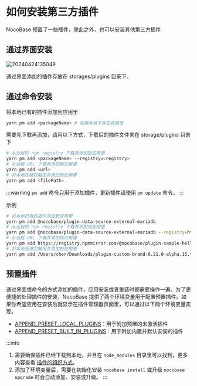 # 如何安装第三方插件

NocoBase 预置了一些插件，除此之外，也可以安装其他第三方插件

## 通过界面安装

![20240424135049](https://nocobase-docs.oss-cn-beijing.aliyuncs.com/20240424135049.png)

通过界面添加的插件存放在 storages/plugins 目录下。

## 通过命令安装

将本地已有的插件添加到应用里

```bash
yarn pm add <packageName> # 如果本地不存在会报错
```

需要先下载再添加，请用以下方式，下载后的插件文件夹在 storage/plugins 目录下

```bash
# 从远程的 npm registry 下载并添加到应用里
yarn pm add <packageName> --registry=<registry>
# 从远程 URL 下载并添加到应用里
yarn pm add <url>
# 将本地压缩包解压并添加到应用里
yarn pm add <filePath>
```

:::warning
`pm add` 命令只用于添加插件，更新插件请使用 `pm update` 命令。 
:::

示例

```bash
# 将本地已有的插件添加到应用里
yarn pm add @nocobase/plugin-data-source-external-mariadb
# 从远程的 npm registry 下载并添加到应用里
yarn pm add @nocobase/plugin-data-source-external-mariadb --registry=https://pkg.nocobase.com/
# 从远程 URL 下载并添加到应用里
yarn pm add https://registry.npmmirror.com/@nocobase/plugin-sample-hello/-/plugin-sample-hello-0.21.0-alpha.15.tgz
# 将本地压缩包解压并添加到应用里
yarn pm add /Users/chen/Downloads/plugin-custom-brand-0.21.0-alpha.15.tgz
```

## 预置插件

通过界面或命令的方式添加的插件，应用安装或者重装时都需要操作一遍。为了更便捷的处理插件的安装，NocoBase 提供了两个环境变量用于配置预置插件。如果你希望应用在安装后就显示在插件管理器页面里，可以通过以下两个环境变量实现。

- [APPEND_PRESET_LOCAL_PLUGINS](/welcome/getting-started/env#append_preset_local_plugins)：用于附加预置的未激活插件
- [APPEND_PRESET_BUILT_IN_PLUGINS](http://localhost:8000/welcome/getting-started/env#append_preset_built_in_plugins)：用于附加内置并默认安装的插件

:::info
1. 需要确保插件已经下载到本地，并且在 `node_modules` 目录里可以找到，更多内容查看 [插件的组织方式](/development/plugin)。
2. 添加了环境变量后，需要在初始化安装 `nocobase install` 或升级 `nocobase upgrade` 时会自动添加、安装或升级。
:::

<br />
